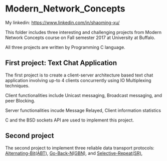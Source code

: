 # Modern_Network_Concepts
My linkedin: https://www.linkedin.com/in/shaoming-xu/

<p>This folder includes three interesting and challenging projects from Modern Network Concepts course on Fall semester 2017 at University at Buffalo.</p>
<p>All three projects are written by Programming C language.<p>
<h2>First project: Text Chat Application</h2>
<p>The first project is to create a client-server architecture based text chat application involving up-to 4 clients concurrently using IO Multiplexing techniques.</p>
<p>Client functionalities include Unicast messaging, Broadcast messaging, and peer Blocking.</p>
<p>Server functionalities incude Message Relayed, Client information statistics</p>
<p>C and the BSD sockets API are used to implement this project.
<h2>Second project</h2>
<p> The second project to implement three reliable data transport protocols: 
<a href="https://en.wikipedia.org/wiki/Alternating_bit_protocol">Alternating-Bit(ABT)</a>, 
<a href="https://en.wikipedia.org/wiki/Go-Back-N_ARQ">Go-Back-N(GBN)</a>, and
<a href="https://en.wikipedia.org/wiki/Selective_Repeat_ARQ">Selective-Repeat(SR)</a>, 
</p>

